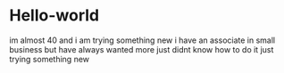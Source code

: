 # Hello-world
im almost 40 and i am trying something new
i have an associate in small business but have always wanted more just didnt know how to do it just trying something new

